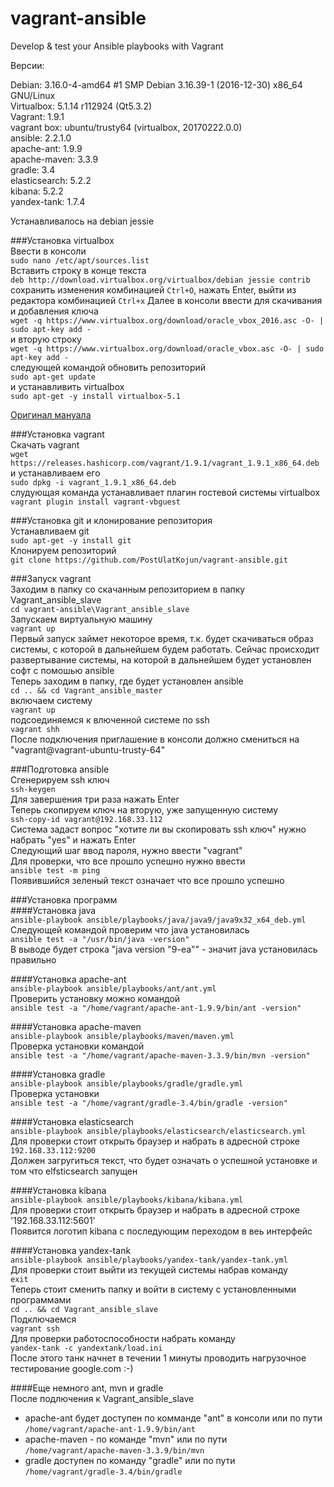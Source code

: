 # vagrant-ansible
Develop &amp; test your Ansible playbooks with Vagrant

Версии:  

Debian: 3.16.0-4-amd64 #1 SMP Debian 3.16.39-1 (2016-12-30) x86_64 GNU/Linux  
Virtualbox: 5.1.14 r112924 (Qt5.3.2)  
Vagrant: 1.9.1  
vagrant box: ubuntu/trusty64 (virtualbox, 20170222.0.0)  
ansible: 2.2.1.0  
apache-ant: 1.9.9  
apache-maven: 3.3.9  
gradle: 3.4  
elasticsearch: 5.2.2  
kibana: 5.2.2  
yandex-tank: 1.7.4

Устанавливалось на debian jessie  

###Установка virtualbox  
Ввести в консоли  
`sudo nano /etc/apt/sources.list`  
Вставить строку в конце текста  
`deb http://download.virtualbox.org/virtualbox/debian jessie contrib`  
сохранить изменения комбинацией `Ctrl+O`, нажать Enter, выйти из редактора комбинацией `Ctrl+x` 
Далее в консоли ввести для скачивания и добавления ключа  
`wget -q https://www.virtualbox.org/download/oracle_vbox_2016.asc -O- | sudo apt-key add -`  
и вторую строку  
`wget -q https://www.virtualbox.org/download/oracle_vbox.asc -O- | sudo apt-key add -`  
следующей командой обновить репозиторий   
`sudo apt-get update`  
и устанавливить virtualbox  
`sudo apt-get -y install virtualbox-5.1`  

[Оригинал мануала](https://www.virtualbox.org/wiki/Linux_Downloads)  

###Установка vagrant  
Скачать vagrant  
`wget https://releases.hashicorp.com/vagrant/1.9.1/vagrant_1.9.1_x86_64.deb`  
и устанавливаем его  
`sudo dpkg -i vagrant_1.9.1_x86_64.deb`  
слудующая команда устанавливает плагин гостевой системы virtualbox  
`vagrant plugin install vagrant-vbguest`  

###Установка git и клонирование репозитория  
Устанавливаем git  
`sudo apt-get -y install git`  
Клонируем репозиторий  
`git clone https://github.com/PostUlatKojun/vagrant-ansible.git`  

###Запуск vagrant  
Заходим в папку со скачанным репозиторием в папку Vagrant_ansible_slave  
`cd vagrant-ansible\Vagrant_ansible_slave`  
Запускаем виртуальную машину  
`vagrant up`  
Первый запуск займет некоторое время, т.к. будет скачиваться образ системы, с которой в дальнейшем будем работать. Сейчас происходит развертывание системы, на которой в дальнейшем будет установлен софт с помошью ansible  
Теперь заходим в папку, где будет установлен ansible  
`cd .. && cd Vagrant_ansible_master`  
включаем систему  
`vagrant up`  
подсоединяемся к влюченной системе по ssh  
`vagrant shh`  
После подключения приглашение в консоли должно смениться на "vagrant@vagrant-ubuntu-trusty-64"  

###Подготовка ansible  
Сгенерируем ssh ключ  
`ssh-keygen`  
Для завершения три раза нажать Enter  
Теперь скопируем ключ на вторую, уже запущенную систему  
`ssh-copy-id vagrant@192.168.33.112`  
Система задаст вопрос "хотите ли вы скопировать ssh ключ" нужно набрать "yes" и нажать Enter  
Следующий шаг ввод пароля, нужно ввести "vagrant"  
Для проверки, что все прошло успешно нужно ввести  
`ansible test -m ping`  
Появившийся зеленый текст означает что все прошло успешно  

###Установка программ  
####Установка java  
`ansible-playbook ansible/playbooks/java/java9/java9x32_x64_deb.yml`  
Следующей командой проверим что java установилась  
`ansible test -a "/usr/bin/java -version"`  
В выводе будет строка "java version "9-ea"" - значит java установилась правильно  

####Установка apache-ant  
`ansible-playbook ansible/playbooks/ant/ant.yml`  
Проверить установку можно командой  
`ansible test -a "/home/vagrant/apache-ant-1.9.9/bin/ant -version"`  

####Установка apache-maven  
`ansible-playbook ansible/playbooks/maven/maven.yml`  
Проверка установки командой  
`ansible test -a "/home/vagrant/apache-maven-3.3.9/bin/mvn -version"`  

####Установка gradle  
`ansible-playbook ansible/playbooks/gradle/gradle.yml`  
Проверка установки  
`ansible test -a "/home/vagrant/gradle-3.4/bin/gradle -version"`  

####Установка elasticsearch  
`ansible-playbook ansible/playbooks/elasticsearch/elasticsearch.yml`  
Для проверки стоит открыть браузер и набрать в адресной строке  
`192.168.33.112:9200`  
Должен загругиться текст, что будет означать о успешной установке и том что elfsticsearch запущен  

####Установка kibana  
`ansible-playbook ansible/playbooks/kibana/kibana.yml`  
Для проверки стоит открыть браузер и набрать в адресной строке  
'192.168.33.112:5601'  
Появится логотип kibana с последующим переходом в веь интерфейс  

####Установка yandex-tank  
`ansible-playbook ansible/playbooks/yandex-tank/yandex-tank.yml`  
Для проверки стоит выйти из текущей системы набрав команду  
`exit`  
Теперь стоит сменить папку и войти в систему с установленными программами  
`cd .. && cd Vagrant_ansible_slave`  
Подключаемся  
`vagrant ssh`  
Для проверки работоспособности набрать команду  
`yandex-tank -c yandextank/load.ini`  
После этого танк начнет в течении 1 минуты проводить нагрузочное тестирование google.com :-)  

####Еще немного ant, mvn и gradle  
После подлючения к Vagrant_ansible_slave  
* apache-ant будет доступен по комманде "ant" в консоли или по пути  
`/home/vagrant/apache-ant-1.9.9/bin/ant`  
* apache-maven - по команде "mvn" или по пути  
`/home/vagrant/apache-maven-3.3.9/bin/mvn`  
* gradle доступен по команду "gradle" или по пути  
`/home/vagrant/gradle-3.4/bin/gradle`  
